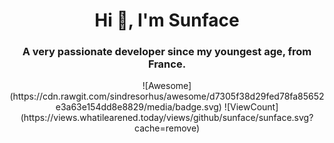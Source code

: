 <h1 align="center">Hi 👋, I'm Sunface</h1>
<h3 align="center">A very passionate developer since my youngest age, from France.</h3>

<p align="middle">
  ![Awesome](https://cdn.rawgit.com/sindresorhus/awesome/d7305f38d29fed78fa85652e3a63e154dd8e8829/media/badge.svg)
![ViewCount](https://views.whatilearened.today/views/github/sunface/sunface.svg?cache=remove)
 </p>
